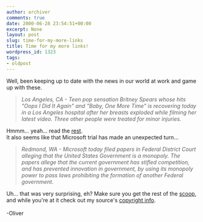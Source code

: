 ```yaml
---
author: archiver
comments: true
date: 2000-06-28 23:54:51+00:00
excerpt: None
layout: post
slug: time-for-my-more-links
title: Time for my more links!
wordpress_id: 1323
tags:
- oldpost
---
```


Well, been keeping up to date with the news in our world at work and game up with these.

> <i>Los Angeles, CA - Teen pop sensation Britney Spears whose hits "Oops I Did It Again" and "Baby, One More Time" is recovering today in a Los Angeles hospital after her breasts exploded while filming her latest video.   Three other people were treated for minor injuries.</blockquote></i>Hmmm... yeah... read the <a href="http://bbspot.com/News/2000/5/britney_oops.html" target="_blank">rest</a>.  <br />It also seems like that Microsoft trial has made an unexpected turn...<blockquote><i>Redmond, WA - Microsoft today filed papers in Federal District Court alleging that the United States Government is a monopoly.  The papers allege that the current government has stifled competition, and has prevented innovation in government, by using its monopoly power to pass laws prohibiting the formation of another Federal government.

</i>Uh... that was very surprising, eh? Make sure you get the rest of the <a href="http://bbspot.com/News/2000/5/govt_mono.html" target="_blank">scoop</a>, and while you're at it check out my source's <a href="http://bbspot.com/News/2000/5/govt_mono.html" target="_blank">copyright info</a>.<br /><br />-Oliver